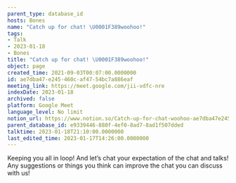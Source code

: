 ```yaml
---
parent_type: database_id
hosts: Bones
name: "Catch up for chat! \U0001F389woohoo!"
tags:
- Talk
- 2023-01-18
- Bones
title: "Catch up for chat! \U0001F389woohoo!"
object: page
created_time: 2021-09-03T00:07:00.0000000
id: ae7dba47-e245-460c-af47-54bc7a886eaf
meeting_link: https://meet.google.com/jii-vdfc-nre
indexDate: 2023-01-18
archived: false
platform: Google Meet
language_level: No limit
notion_url: https://www.notion.so/Catch-up-for-chat-woohoo-ae7dba47e245460caf4754bc7a886eaf
parent_database_id: e9339446-880f-4ef0-8ad7-8ad1f507dded
talktime: 2023-01-18T21:10:00.0000000
last_edited_time: 2023-01-17T14:26:00.0000000
---
```


Keeping you all in loop! And let’s chat your expectation of the chat and talks!
Any suggestions or things you think can improve the chat you can discuss with us!





